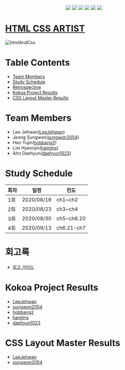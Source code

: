 <p align="center">
    <a href="https://github.com/Alpha-ka-JS/HTML-CSS-ARTIST/graphs/contributors" alt="Contributors">
        <img src="https://img.shields.io/github/contributors/Alpha-ka-js/HTML-CSS-ARTIST?&color=brightgreen" /></a>
    <a href="#" alt="Languages">
        <img src="https://img.shields.io/github/languages/count/Alpha-ka-JS/HTML-CSS-ARTIST?&color=brightgreen" /></a>
    <a href="#" alt="TopLanguages">
        <img src="https://img.shields.io/github/languages/top/Alpha-ka-JS/HTML-CSS-ARTIST?&color=brightgreen" /></a>
    <a href="#">
        <img src="https://img.shields.io/github/repo-size/Alpha-ka-JS/HTML-CSS-ARTIST" /></a>
    <a href="https://github.com/Alpha-ka-JS/HTML-CSS-ARTIST/pulse">
        <img src="https://img.shields.io/github/commit-activity/m/Alpha-ka-JS/HTML-CSS-ARTIST"></a>
    <a href="#">
        <img src="https://img.shields.io/github/last-commit/Alpha-ka-JS/HTML-CSS-ARTIST"></a>
</p>

# [HTML CSS ARTIST](https://alpha-ka-js.github.io/HTML-CSS-ARTIST/)

![htmlAndCss](https://upload.wikimedia.org/wikipedia/commons/thumb/1/10/CSS3_and_HTML5_logos_and_wordmarks.svg/511px-CSS3_and_HTML5_logos_and_wordmarks.svg.png)

# Table Contents

- [Team Members](#team-members)
- [Study Schedule](#study-schedule)
- [Retrospective](#retrospective)
- [Kokoa Project Results](#kokoa-project-result)
- [CSS Layout Master Results](#css-layout-result)

# <a name="team-members"></a>Team Members

- Lee Jehwan([LeeJehwan](https://github.com/LeeJehwan))
- Jeong Sungwon([sungwon2054](https://github.com/sungwon2054))
- Heo Yujin([hobbang2](https://github.com/hobbang2))
- Lim Hyeonjin([hamjins](https://github.com/hamjins))
- Ahn Daehyun([daehyun1023](https://github.com/daehyun1023))

# <a name="study-schedule"></a>Study Schedule

| 회차 | 일정       | 진도       |
| ---- | ---------- | ---------- |
| 1회  | 2020/08/16 | ch1~ch2    |
| 2회  | 2020/08/23 | ch3~ch4    |
| 3회  | 2020/08/30 | ch5~ch6.20 |
| 4회  | 2020/09/13 | ch6.21-ch7 |

# <a name="retrospective"></a>회고록

- [회고 가이드](https://alpha-ka-js.github.io/HTML-CSS-ARTIST/Retrospective/)

# <a name="kokoa-project-result"></a>Kokoa Project Results

- [LeeJehwan](https://alpha-ka-js.github.io/HTML-CSS-ARTIST/leejehwan/kokoa/clone-project)
- [sungwon2054](https://alpha-ka-js.github.io/HTML-CSS-ARTIST/jeongsungwon/kokoa/clone-project)
- [hobbang2](https://alpha-ka-js.github.io/HTML-CSS-ARTIST/heoyujin/kokoa/clone-project)
- [hamjins](https://alpha-ka-js.github.io/HTML-CSS-ARTIST/hamjins/kokoa/clone-project)
- [daehyun1023](https://alpha-ka-js.github.io/HTML-CSS-ARTIST/AhnDH/kokoa/clone-project)

# <a name="css-layout-result"></a>CSS Layout Master Results

- [LeeJehwan](https://alpha-ka-js.github.io/HTML-CSS-ARTIST/leejehwan/css-master)
- [sungwon2054](https://alpha-ka-js.github.io/HTML-CSS-ARTIST/jeongsungwon/css-master)
